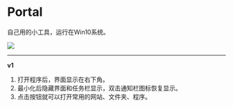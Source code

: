 # Portal

自己用的小工具，运行在Win10系统。  

![](https://github.com/world80/Portal/blob/master/Portal.png)

---
**v1**  
1. 打开程序后，界面显示在右下角。  
1. 最小化后隐藏界面和任务栏显示，双击通知栏图标恢复显示。  
1. 点击按钮就可以打开常用的网站、文件夹、程序。
